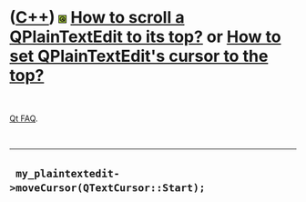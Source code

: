 



 

 

 

 

 

([C++](Cpp.md)) ![Qt](PicQt.png) [How to scroll a QPlainTextEdit to its top?](CppQPlainTextEditMoveCursorToStart.md) or [How to set QPlainTextEdit's cursor to the top?](CppQPlainTextEditMoveCursorToStart.md)
==================================================================================================================================================================================================================

 

[Qt FAQ](CppQtFaq.md).

 

  ------------------------------------------------------
  ` my_plaintextedit->moveCursor(QTextCursor::Start);`
  ------------------------------------------------------

 

 

 

 

 





 



